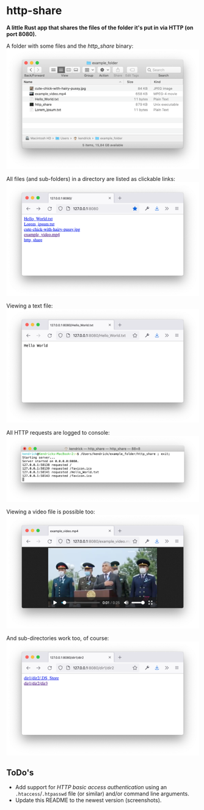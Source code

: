 # http-share
**A little Rust app that shares the files of the folder it's put in via HTTP (on port 8080).**

A folder with some files and the *http_share* binary:
![](images/1.png "")

All files (and sub-folders) in a directory are listed as clickable links:
![](images/2.png "")

Viewing a text file:
![](images/3.png "")

All HTTP requests are logged to console:
![](images/4.png "")

Viewing a video file is possible too:
![](images/5.png "")

And sub-directories work too, of course:
![](images/6.png "")

## ToDo's

* Add support for *HTTP basic access authentication* using an `.htaccess`/`.htpasswd` file (or similar) and/or command line arguments.
* Update this README to the newest version (screenshots).